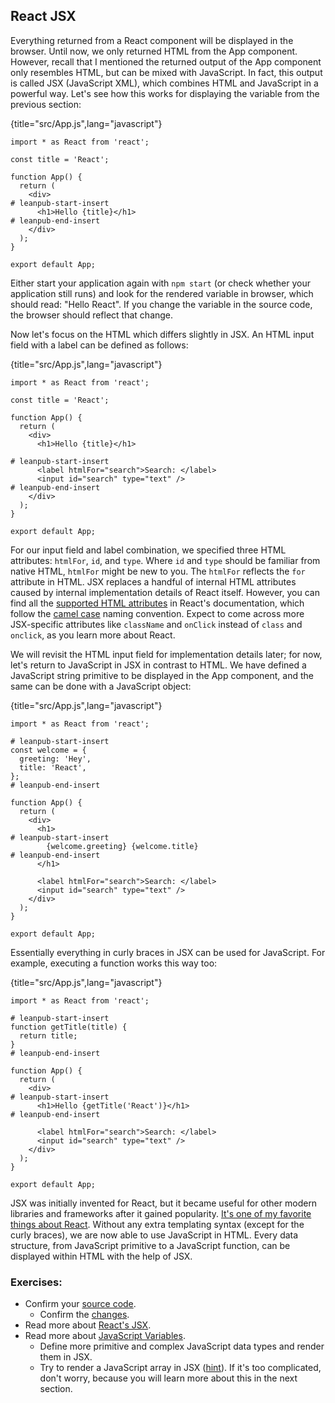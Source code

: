 ## React JSX

Everything returned from a React component will be displayed in the browser. Until now, we only returned HTML from the App component. However, recall that I mentioned the returned output of the App component only resembles HTML, but can be mixed with JavaScript. In fact, this output is called JSX (JavaScript XML), which combines HTML and JavaScript in a powerful way. Let's see how this works for displaying the variable from the previous section:

{title="src/App.js",lang="javascript"}
~~~~~~~
import * as React from 'react';

const title = 'React';

function App() {
  return (
    <div>
# leanpub-start-insert
      <h1>Hello {title}</h1>
# leanpub-end-insert
    </div>
  );
}

export default App;
~~~~~~~

Either start your application again with `npm start` (or check whether your application still runs) and look for the rendered variable in browser, which should read: "Hello React". If you change the variable in the source code, the browser should reflect that change.

Now let's focus on the HTML which differs slightly in JSX. An HTML input field with a label can be defined as follows:

{title="src/App.js",lang="javascript"}
~~~~~~~
import * as React from 'react';

const title = 'React';

function App() {
  return (
    <div>
      <h1>Hello {title}</h1>

# leanpub-start-insert
      <label htmlFor="search">Search: </label>
      <input id="search" type="text" />
# leanpub-end-insert
    </div>
  );
}

export default App;
~~~~~~~

For our input field and label combination, we specified three HTML attributes: `htmlFor`, `id`, and `type`. Where `id` and `type` should be familiar from native HTML, `htmlFor` might be new to you. The `htmlFor` reflects the `for` attribute in HTML. JSX replaces a handful of internal HTML attributes caused by internal implementation details of React itself. However, you can find all the [supported HTML attributes](https://reactjs.org/docs/dom-elements.html#all-supported-html-attributes) in React's documentation, which follow the [camel case](https://en.wikipedia.org/wiki/Camel_case) naming convention. Expect to come across more JSX-specific attributes like `className` and `onClick` instead of `class` and `onclick`, as you learn more about React.

We will revisit the HTML input field for implementation details later; for now, let's return to JavaScript in JSX in contrast to HTML. We have defined a JavaScript string primitive to be displayed in the App component, and the same can be done with a JavaScript object:

{title="src/App.js",lang="javascript"}
~~~~~~~
import * as React from 'react';

# leanpub-start-insert
const welcome = {
  greeting: 'Hey',
  title: 'React',
};
# leanpub-end-insert

function App() {
  return (
    <div>
      <h1>
# leanpub-start-insert
        {welcome.greeting} {welcome.title}
# leanpub-end-insert
      </h1>

      <label htmlFor="search">Search: </label>
      <input id="search" type="text" />
    </div>
  );
}

export default App;
~~~~~~~

Essentially everything in curly braces in JSX can be used for JavaScript. For example, executing a function works this way too:

{title="src/App.js",lang="javascript"}
~~~~~~~
import * as React from 'react';

# leanpub-start-insert
function getTitle(title) {
  return title;
}
# leanpub-end-insert

function App() {
  return (
    <div>
# leanpub-start-insert
      <h1>Hello {getTitle('React')}</h1>
# leanpub-end-insert

      <label htmlFor="search">Search: </label>
      <input id="search" type="text" />
    </div>
  );
}

export default App;
~~~~~~~

JSX was initially invented for React, but it became useful for other modern libraries and frameworks after it gained popularity. [It's one of my favorite things about React](https://www.quora.com/Why-choose-React/answer/Robin-Wieruch). Without any extra templating syntax (except for the curly braces), we are now able to use JavaScript in HTML. Every data structure, from JavaScript primitive to a JavaScript function, can be displayed within HTML with the help of JSX.

### Exercises:

* Confirm your [source code](https://codesandbox.io/s/github/the-road-to-learn-react/hacker-stories/tree/2021/React-JSX).
  * Confirm the [changes](https://github.com/the-road-to-learn-react/hacker-stories/compare/2021/Meet-the-React-Component...2021/React-JSX).
* Read more about [React's JSX](https://reactjs.org/docs/introducing-jsx.html).
* Read more about [JavaScript Variables](https://www.robinwieruch.de/javascript-variable).
  * Define more primitive and complex JavaScript data types and render them in JSX.
  * Try to render a JavaScript array in JSX ([hint](https://developer.mozilla.org/en-US/docs/Web/JavaScript/Reference/Global_Objects/Array/map)). If it's too complicated, don't worry, because you will learn more about this in the next section.